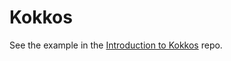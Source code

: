 # Kokkos

See the example in the [Introduction to Kokkos](https://github.com/PrincetonUniversity/Introduction-to-Kokkos) repo.
